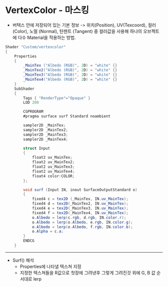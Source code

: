 VertexColor - 마스킹
===========
- 버텍스 안에 저장되어 있는 기본 정보 -> 
    위치(Position), UV(Texcoord), 컬러 (Color), 노멀 (Normal), 탄젠트 (Tangent) 중
    컬러값을  사용해 하나의 오브젝트에 다수 Material을 적용하는 방법.

```C#
Shader "Custom/vertexcolor"
{
    Properties
    {
        _MainTex ("Albedo (RGB)", 2D) = "white" {}
        _MainTex2("Albedo (RGB)", 2D) = "white" {}
        _MainTex3("Albedo (RGB)", 2D) = "white" {}
        _MainTex4("Albedo (RGB)", 2D) = "white" {}
    }
    SubShader
    {
        Tags { "RenderType"="Opaque" }
        LOD 200

        CGPROGRAM
        #pragma surface surf Standard noambient

        sampler2D _MainTex;
        sampler2D _MainTex2;
        sampler2D _MainTex3;
        sampler2D _MainTex4;

        struct Input
        {
            float2 uv_MainTex;
            float2 uv_MainTex2;
            float2 uv_MainTex3;
            float2 uv_MainTex4;
            float4 color:COLOR;
        };

        void surf (Input IN, inout SurfaceOutputStandard o)
        {
            fixed4 c = tex2D (_MainTex, IN.uv_MainTex);
            fixed4 d = tex2D(_MainTex2, IN.uv_MainTex);
            fixed4 e = tex2D(_MainTex3, IN.uv_MainTex);
            fixed4 f = tex2D(_MainTex4, IN.uv_MainTex);
            o.Albedo = lerp(c.rgb, d.rgb, IN.color.r);
            o.Albedo = lerp(o.Albedo, e.rgb, IN.color.g);
            o.Albedo = lerp(o.Albedo, f.rgb, IN.color.b);
            o.Alpha = c.a;
        }
        ENDCG
    }
```
----------------

* Surf() 해석
    - Properties에 나타낼 텍스쳐 지정
    - 지정한 텍스쳐들을 R값으로 첫장에 그려낸후 그렇게 그려진것 위에 G, B 값 순서대로 lerp